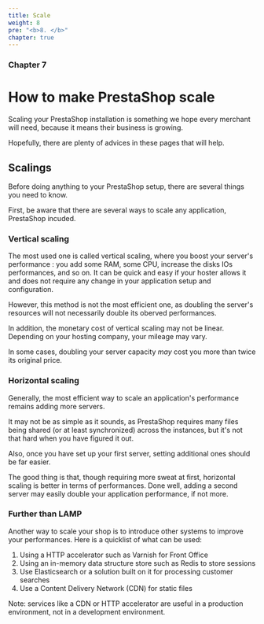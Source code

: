 ```yaml
---
title: Scale
weight: 8
pre: "<b>8. </b>"
chapter: true
---
```


### Chapter 7

# How to make PrestaShop scale

Scaling your PrestaShop installation is something we hope every merchant will need, because it means their business is growing.

Hopefully, there are plenty of advices in these pages that will help.

## Scalings

Before doing anything to your PrestaShop setup, there are several things you need to know.

First, be aware that there are several ways to scale any application, PrestaShop incuded.

### Vertical scaling

The most used one is called vertical scaling, where you boost your server's performance : you add some RAM, some CPU, increase the disks IOs performances, and so on. It can be quick and easy if your hoster allows it and does not require any change in your application setup and configuration.

However, this method is not the most efficient one, as doubling the server's resources will not necessarily double its oberved performances.

In addition, the monetary cost of vertical scaling may not be linear. Depending on your hosting company, your mileage may vary.

In some cases, doubling your server capacity _may_ cost you more than twice its original price.

### Horizontal scaling

Generally, the most efficient way to scale an application's performance remains adding more servers.

It may not be as simple as it sounds, as PrestaShop requires many files being shared (or at least synchronized) across the instances, but it's not that hard when you have figured it out.

Also, once you have set up your first server, setting additional ones should be far easier.

The good thing is that, though requiring more sweat at first, horizontal scaling is better in terms of performances. Done well, adding a second server may easily double your application performance, if not more.

### Further than LAMP

Another way to scale your shop is to introduce other systems to improve your performances. Here is a quicklist of what can be used:

1. Using a HTTP accelerator such as Varnish for Front Office
2. Using an in-memory data structure store such as Redis to store sessions
3. Use Elasticsearch or a solution built on it for processing customer searches
4. Use a Content Delivery Network (CDN) for static files

Note: services like a CDN or HTTP accelerator are useful in a production environment, not in a development environment.
